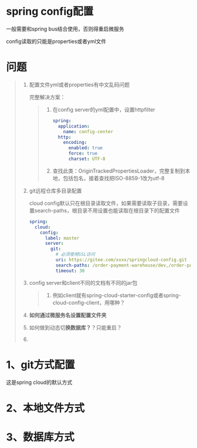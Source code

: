 # **spring config配置**

一般需要和spring bus结合使用，否则得重启微服务

config读取的只能是properties或者yml文件

# 问题

> 1. 配置文件yml或者properties有中文乱码问题
>
>    完整解决方案：
>
>    > 1. 在config server的yml配置中，设置httpfilter
>    >
>    >    ```yaml
>    >    spring:
>    >      application:
>    >        name: config-center
>    >      http:
>    >        encoding:
>    >          enabled: true
>    >          force: true
>    >          charset: UTF-8
>    >    ```
>    >
>    > 2. 查找此类：OriginTrackedPropertiesLoader，完整复制到本地，包括包名，接着查找把ISO-8859-1改为utf-8
>    >
>    > 
>
> 2. git远程仓库多目录配置
>
>    cloud config默认只在根目录读取文件，如果需要读取子目录，需要设置search-paths，根目录不用设置也能读取在根目录下的配置文件
>
>    ```yaml
>    spring:
>      cloud:
>        config:
>          label: master
>          server:
>            git:
>              # 必须使用SSL访问
>              uri: https://gitee.com/xxxx/springcloud-config.git
>              search-paths: /order-payment-warehouse/dev,/order-payment-warehouse/test
>              timeout: 30
>    ```
>
> 3. config server和client不同的文档有不同的jar包
>
>    > 1. 例如client就有spring-cloud-starter-config或者spring-cloud-config-client，用哪种？
>
> 4. **如何通过微服务名设置配置文件夹**
>
> 5. 如何做到动态切**换数据库？**？只能重启？
>
> 6. 

# 1、git方式配置

这是spring cloud的默认方式



# 2、本地文件方式

# 3、数据库方式

